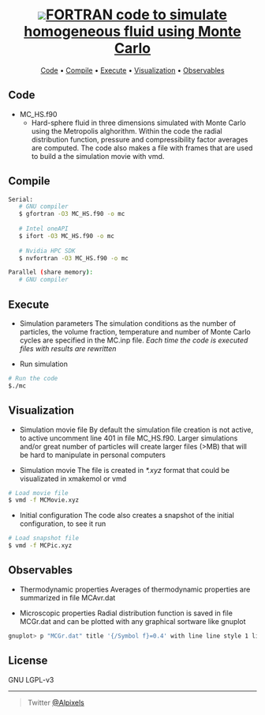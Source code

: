 <h1 align="center">
  <br>
  <a href="http://www.amitmerchant.com/electron-markdownify"><img src="https://raw.githubuser>
  <br>
  Monte Carlo
  <br>
</h1>

<h4 align="center">FORTRAN code to simulate homogeneous fluid using Monte Carlo  </h4>


<p align="center">
  <a href="#code">Code</a> •
  <a href="#compile">Compile</a> •
  <a href="#execute">Execute</a> •
    <a href="#visualization">Visualization</a> •
  <a href="#observables">Observables</a>    
</p>

## Code
* MC_HS.f90
  - Hard-sphere fluid in three dimensions simulated with Monte Carlo using the Metropolis alghorithm. Within the code the radial distribution function, pressure and compressibility factor averages are computed. The code also makes a file with frames that are used to build a the simulation movie with vmd.

## Compile
```bash
Serial:
   # GNU compiler
   $ gfortran -O3 MC_HS.f90 -o mc
   
   # Intel oneAPI
   $ ifort -O3 MC_HS.f90 -o mc
   
   # Nvidia HPC SDK
   $ nvfortran -O3 MC_HS.f90 -o mc

Parallel (share memory):
   # GNU compiler

```   

## Execute
* Simulation parameters
The simulation conditions as the number of particles, the volume fraction, temperature and number of Monte Carlo cycles are specified in the MC.inp file. 
<i>Each time the code is executed files with results are rewritten</i>

* Run simulation
```bash
# Run the code
$./mc
```

## Visualization
* Simulation movie file
By default the simulation file creation is not active, to active uncomment line 401 in file MC_HS.f90. Larger simulations and/or great number of particles will create larger files (>MB) that will be hard to manipulate in personal computers

* Simulation movie
The file is created in <i> *.xyz</i> format that could be visualizated in xmakemol or vmd
```bash
# Load movie file
$ vmd -f MCMovie.xyz
```

* Initial configuration
The code also creates a snapshot of the initial configuration, to see it run
```bash
# Load snapshot file
$ vmd -f MCPic.xyz
```

## Observables
* Thermodynamic properties
Averages of thermodynamic properties are summarized in file MCAvr.dat
	
* Microscopic properties
Radial distribution function is saved in file MCGr.dat and can be plotted with any graphical sortware like gnuplot
```bash
gnuplot> p "MCGr.dat" title '{/Symbol f}=0.4' with line line style 1 line width 2
```


## License

GNU LGPL-v3

---

> Twitter [@Alpixels](https://twitter.com/Alpixels)
